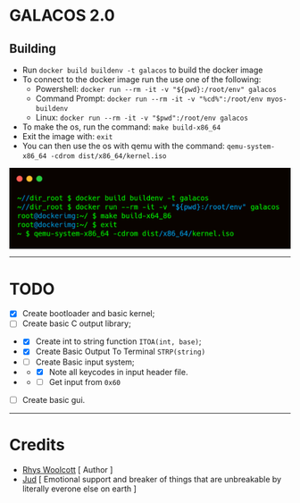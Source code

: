 # GALACOS 2.0

## Building
- Run `docker build buildenv -t galacos` to build the docker image
- To connect to the docker image run the use one of the following:
    - Powershell: `docker run --rm -it -v "${pwd}:/root/env" galacos`
    - Command Prompt: `docker run --rm -it -v "%cd%":/root/env myos-buildenv`
    - Linux: `docker run --rm -it -v "$pwd":/root/env galacos`
- To make the os, run the command: `make build-x86_64`
- Exit the image with: `exit`
- You can then use the os with qemu with the command: `qemu-system-x86_64 -cdrom dist/x86_64/kernel.iso`

<img align="center" src="./assets/building.png">

---
# TODO
- [X] Create bootloader and basic kernel;
- [ ] Create basic C output library;
- - [X] Create int to string function `ITOA(int, base)`;
- - [X] Create Basic Output To Terminal `STRP(string)`
- - [ ] Create Basic input system;
- - - [X] Note all keycodes in input header file.
- - - [ ] Get input from `0x60`
- [ ] Create basic gui.

---
# Credits
- [Rhys Woolcott](https://github.com/Rhys-Woolcott) [ Author ]
- [Jud](https://github.com/musteat64) [ Emotional support and breaker of things that are unbreakable by literally everone else on earth ] 
